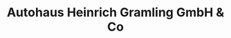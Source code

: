---
title: "Autohaus Heinrich Gramling GmbH & Co"
url: /mosbach/autohaus-heinrich-gramling-gmbh-und-co-mosbacher-strasse/
shop: Autohaus
---